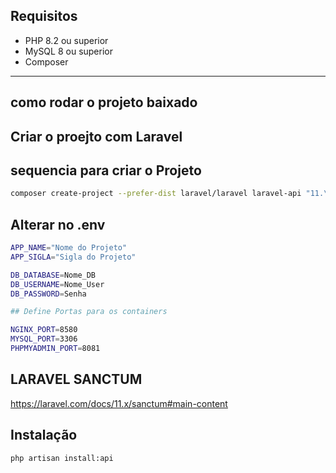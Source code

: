 ## Requisitos

-   PHP 8.2 ou superior
-   MySQL 8 ou superior
-   Composer

---

## como rodar o projeto baixado

## Criar o proejto com Laravel

## sequencia para criar o Projeto

```bash
composer create-project --prefer-dist laravel/laravel laravel-api "11.\*"
```

## Alterar no .env

```bash
APP_NAME="Nome do Projeto"
APP_SIGLA="Sigla do Projeto"

DB_DATABASE=Nome_DB
DB_USERNAME=Nome_User
DB_PASSWORD=Senha

## Define Portas para os containers

NGINX_PORT=8580
MYSQL_PORT=3306
PHPMYADMIN_PORT=8081
```

## LARAVEL SANCTUM

https://laravel.com/docs/11.x/sanctum#main-content

## Instalação

```bash
php artisan install:api
```
